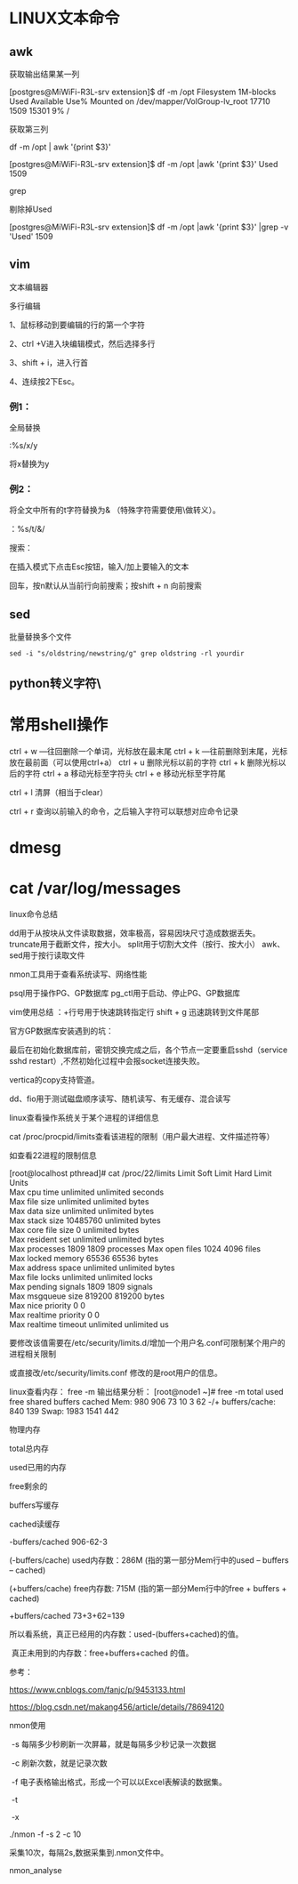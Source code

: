 # LINUX文本命令

## awk

获取输出结果某一列

[postgres@MiWiFi-R3L-srv extension]$ df -m /opt
Filesystem                   1M-blocks  Used Available Use% Mounted on
/dev/mapper/VolGroup-lv_root     17710  1509     15301   9% /

获取第三列

df -m /opt | awk '{print $3}'

[postgres@MiWiFi-R3L-srv extension]$ df -m /opt |awk '{print $3}' 
Used
1509

grep

剔除掉Used

[postgres@MiWiFi-R3L-srv extension]$ df -m /opt |awk '{print $3}' |grep -v 'Used'
1509

## vim

文本编辑器

多行编辑

1、鼠标移动到要编辑的行的第一个字符

2、ctrl +V进入块编辑模式，然后选择多行

3、shift + i，进入行首

4、连续按2下Esc。



### 例1：

全局替换

:%s/x/y

将x替换为y



### 例2：

将全文中所有的t字符替换为& （特殊字符需要使用\做转义）。

：%s/t/\&/



搜索：

在插入模式下点击Esc按钮，输入/加上要输入的文本

回车，按n默认从当前行向前搜索；按shift + n 向前搜索



## sed

批量替换多个文件

`sed -i "s/oldstring/newstring/g" grep oldstring -rl yourdir`



## python转义字符\









# 常用shell操作

ctrl + w —往回删除一个单词，光标放在最末尾 
ctrl + k —往前删除到末尾，光标放在最前面（可以使用ctrl+a） 
ctrl + u 删除光标以前的字符 
ctrl + k 删除光标以后的字符 
ctrl + a 移动光标至字符头 
ctrl + e 移动光标至字符尾 

ctrl + l 清屏（相当于clear）

ctrl + r 查询以前输入的命令，之后输入字符可以联想对应命令记录





# dmesg



# cat  /var/log/messages





linux命令总结

dd用于从按块从文件读取数据，效率极高，容易因块尺寸造成数据丢失。
truncate用于截断文件，按大小。
split用于切割大文件（按行、按大小）
awk、sed用于按行读取文件

nmon工具用于查看系统读写、网络性能

psql用于操作PG、GP数据库
pg_ctl用于启动、停止PG、GP数据库


vim使用总结
：+行号用于快速跳转指定行
shift + g 迅速跳转到文件尾部

官方GP数据库安装遇到的坑：

最后在初始化数据库前，密钥交换完成之后，各个节点一定要重启sshd（service sshd restart）,不然初始化过程中会报socket连接失败。

vertica的copy支持管道。

dd、fio用于测试磁盘顺序读写、随机读写、有无缓存、混合读写



linux查看操作系统关于某个进程的详细信息

cat /proc/procpid/limits查看该进程的限制（用户最大进程、文件描述符等）

如查看22进程的限制信息

[root@localhost pthread]# cat /proc/22/limits 
Limit                     Soft Limit           Hard Limit           Units     
Max cpu time              unlimited            unlimited            seconds   
Max file size             unlimited            unlimited            bytes     
Max data size             unlimited            unlimited            bytes     
Max stack size            10485760             unlimited            bytes     
Max core file size        0                    unlimited            bytes     
Max resident set          unlimited            unlimited            bytes     
Max processes             1809                 1809                 processes 
Max open files            1024                 4096                 files     
Max locked memory         65536                65536                bytes     
Max address space         unlimited            unlimited            bytes     
Max file locks            unlimited            unlimited            locks     
Max pending signals       1809                 1809                 signals   
Max msgqueue size         819200               819200               bytes     
Max nice priority         0                    0                    
Max realtime priority     0                    0                    
Max realtime timeout      unlimited            unlimited            us    

要修改该值需要在/etc/security/limits.d/增加一个用户名.conf可限制某个用户的进程相关限制

或直接改/etc/security/limits.conf 修改的是root用户的信息。





linux查看内存：
free -m
输出结果分析：
[root@node1 ~]# free -m
             total       used       free     shared    buffers     cached
Mem:           980        906         73         10          3         62
-/+ buffers/cache:        840        139
Swap:         1983       1541        442



物理内存

total总内存 

used已用的内存

 free剩余的

buffers写缓存

cached读缓存

-buffers/cached 906-62-3

(-buffers/cache) used内存数：286M (指的第一部分Mem行中的used – buffers – cached)  

(+buffers/cache) free内存数: 715M (指的第一部分Mem行中的free + buffers + cached)

 +buffers/cached 73+3+62=139



 所以看系统，真正已经用的内存数：used-(buffers+cached)的值。

​                真正未用到的内存数：free+buffers+cached  的值。

参考：

https://www.cnblogs.com/fanjc/p/9453133.html

https://blog.csdn.net/makang456/article/details/78694120





nmon使用

​    -s    每隔多少秒刷新一次屏幕，就是每隔多少秒记录一次数据

​    -c    刷新次数，就是记录次数

​    -f    电子表格输出格式，形成一个可以以Excel表解读的数据集。

​     -t

​      -x

./nmon -f -s 2 -c 10

采集10次，每隔2s,数据采集到.nmon文件中。

nmon_analyse
